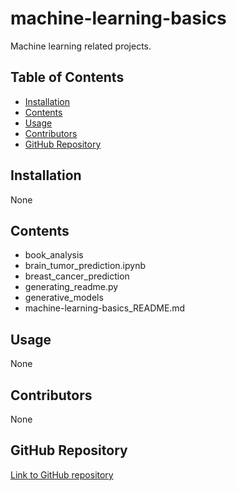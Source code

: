 # machine-learning-basics

Machine learning related projects.

## Table of Contents
- [Installation](#installation)
- [Contents](#contents)
- [Usage](#usage)
- [Contributors](#contributors)
- [GitHub Repository](#github-repository)

## Installation
None
## Contents
- book_analysis
- brain_tumor_prediction.ipynb
- breast_cancer_prediction
- generating_readme.py
- generative_models
- machine-learning-basics_README.md

## Usage
None
## Contributors
None
## GitHub Repository
[Link to GitHub repository](https://github.com/carobs9/machine-learning-basics)
